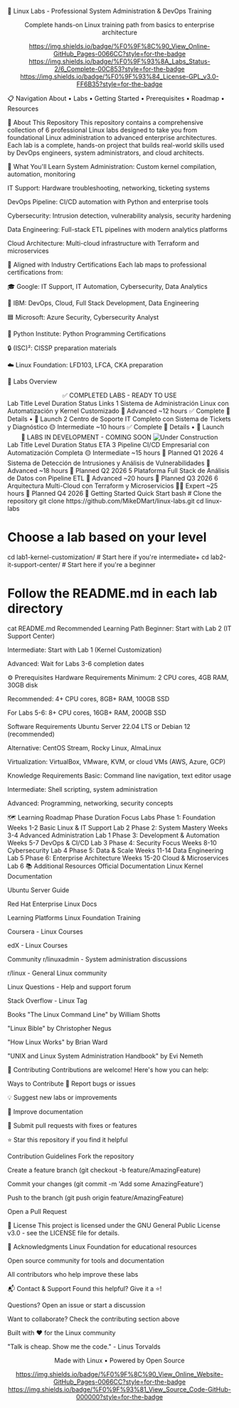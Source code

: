 🐧 Linux Labs - Professional System Administration & DevOps Training
<div align="center">
Complete hands-on Linux training path from basics to enterprise architecture

https://img.shields.io/badge/%F0%9F%8C%90_View_Online-GitHub_Pages-0066CC?style=for-the-badge
https://img.shields.io/badge/%F0%9F%93%8A_Labs_Status-2/6_Complete-00C853?style=for-the-badge
https://img.shields.io/badge/%F0%9F%93%84_License-GPL_v3.0-FF6B35?style=for-the-badge

</div>
📋 Navigation
About • Labs • Getting Started • Prerequisites • Roadmap • Resources

📖 About This Repository
This repository contains a comprehensive collection of 6 professional Linux labs designed to take you from foundational Linux administration to advanced enterprise architectures. Each lab is a complete, hands-on project that builds real-world skills used by DevOps engineers, system administrators, and cloud architects.

🎯 What You'll Learn
System Administration: Custom kernel compilation, automation, monitoring

IT Support: Hardware troubleshooting, networking, ticketing systems

DevOps Pipeline: CI/CD automation with Python and enterprise tools

Cybersecurity: Intrusion detection, vulnerability analysis, security hardening

Data Engineering: Full-stack ETL pipelines with modern analytics platforms

Cloud Architecture: Multi-cloud infrastructure with Terraform and microservices

💼 Aligned with Industry Certifications
Each lab maps to professional certifications from:

🎓 Google: IT Support, IT Automation, Cybersecurity, Data Analytics

🔷 IBM: DevOps, Cloud, Full Stack Development, Data Engineering

🟦 Microsoft: Azure Security, Cybersecurity Analyst

🐍 Python Institute: Python Programming Certifications

🔒 (ISC)²: CISSP preparation materials

☁️ Linux Foundation: LFD103, LFCA, CKA preparation

🧪 Labs Overview
<div align="center">
✅ COMPLETED LABS - READY TO USE
</div>
Lab	Title	Level	Duration	Status	Links
1	Sistema de Administración Linux con Automatización y Kernel Customizado	🔴 Advanced	~12 hours	✅ Complete	📖 Details • 🚀 Launch
2	Centro de Soporte IT Completo con Sistema de Tickets y Diagnóstico	🟡 Intermediate	~10 hours	✅ Complete	📖 Details • 🚀 Launch
<div align="center">
🚧 LABS IN DEVELOPMENT - COMING SOON
<img src="https://img.shields.io/badge/🚧_UNDER_CONSTRUCTION-Proceed_with_Caution-FF6B35?style=for-the-badge" alt="Under Construction"></div>
Lab	Title	Level	Duration	Status	ETA
3	Pipeline CI/CD Empresarial con Automatización Completa	🟡 Intermediate	~15 hours	📝 Planned	Q1 2026
4	Sistema de Detección de Intrusiones y Análisis de Vulnerabilidades	🔴 Advanced	~18 hours	📝 Planned	Q2 2026
5	Plataforma Full Stack de Análisis de Datos con Pipeline ETL	🔴 Advanced	~20 hours	📝 Planned	Q3 2026
6	Arquitectura Multi-Cloud con Terraform y Microservicios	🔴🔴 Expert	~25 hours	📝 Planned	Q4 2026
🚀 Getting Started
Quick Start
bash
# Clone the repository
git clone https://github.com/MikeDMart/linux-labs.git
cd linux-labs

# Choose a lab based on your level
cd lab1-kernel-customization/  # Start here if you're intermediate+
cd lab2-it-support-center/     # Start here if you're a beginner

# Follow the README.md in each lab directory
cat README.md
Recommended Learning Path
Beginner: Start with Lab 2 (IT Support Center)

Intermediate: Start with Lab 1 (Kernel Customization)

Advanced: Wait for Labs 3-6 completion dates

⚙️ Prerequisites
Hardware Requirements
Minimum: 2 CPU cores, 4GB RAM, 30GB disk

Recommended: 4+ CPU cores, 8GB+ RAM, 100GB SSD

For Labs 5-6: 8+ CPU cores, 16GB+ RAM, 200GB SSD

Software Requirements
Ubuntu Server 22.04 LTS or Debian 12 (recommended)

Alternative: CentOS Stream, Rocky Linux, AlmaLinux

Virtualization: VirtualBox, VMware, KVM, or cloud VMs (AWS, Azure, GCP)

Knowledge Requirements
Basic: Command line navigation, text editor usage

Intermediate: Shell scripting, system administration

Advanced: Programming, networking, security concepts

🗺️ Learning Roadmap
Phase	Duration	Focus	Labs
Phase 1: Foundation	Weeks 1-2	Basic Linux & IT Support	Lab 2
Phase 2: System Mastery	Weeks 3-4	Advanced Administration	Lab 1
Phase 3: Development & Automation	Weeks 5-7	DevOps & CI/CD	Lab 3
Phase 4: Security Focus	Weeks 8-10	Cybersecurity	Lab 4
Phase 5: Data & Scale	Weeks 11-14	Data Engineering	Lab 5
Phase 6: Enterprise Architecture	Weeks 15-20	Cloud & Microservices	Lab 6
📚 Additional Resources
Official Documentation
Linux Kernel Documentation

Ubuntu Server Guide

Red Hat Enterprise Linux Docs

Learning Platforms
Linux Foundation Training

Coursera - Linux Courses

edX - Linux Courses

Community
r/linuxadmin - System administration discussions

r/linux - General Linux community

Linux Questions - Help and support forum

Stack Overflow - Linux Tag

Books
"The Linux Command Line" by William Shotts

"Linux Bible" by Christopher Negus

"How Linux Works" by Brian Ward

"UNIX and Linux System Administration Handbook" by Evi Nemeth

🤝 Contributing
Contributions are welcome! Here's how you can help:

Ways to Contribute
🐛 Report bugs or issues

💡 Suggest new labs or improvements

📝 Improve documentation

🔧 Submit pull requests with fixes or features

⭐ Star this repository if you find it helpful

Contribution Guidelines
Fork the repository

Create a feature branch (git checkout -b feature/AmazingFeature)

Commit your changes (git commit -m 'Add some AmazingFeature')

Push to the branch (git push origin feature/AmazingFeature)

Open a Pull Request

📄 License
This project is licensed under the GNU General Public License v3.0 - see the LICENSE file for details.

🌟 Acknowledgments
Linux Foundation for educational resources

Open source community for tools and documentation

All contributors who help improve these labs

📬 Contact & Support
Found this helpful? Give it a ⭐!

Questions? Open an issue or start a discussion

Want to collaborate? Check the contributing section above

Built with ❤️ for the Linux community

"Talk is cheap. Show me the code." - Linus Torvalds

<div align="center">
Made with Linux • Powered by Open Source

https://img.shields.io/badge/%F0%9F%8C%90_View_Online_Website-GitHub_Pages-0066CC?style=for-the-badge
https://img.shields.io/badge/%F0%9F%93%81_View_Source_Code-GitHub-000000?style=for-the-badge

</div>
